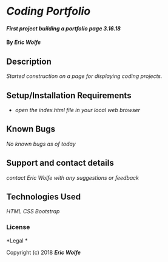 # _Coding Portfolio_

#### _First project building a portfolio page 3.16.18_

#### By _**Eric Wolfe**_

## Description

_Started construction on a page for displaying coding projects._

## Setup/Installation Requirements

* _open the index.html file in your local web browser_

## Known Bugs

_No known bugs as of today_

## Support and contact details

_contact Eric Wolfe with any suggestions or feedback_

## Technologies Used

_HTML_
_CSS_
_Bootstrap_

### License

*Legal *

Copyright (c) 2018 **_Eric Wolfe_**

